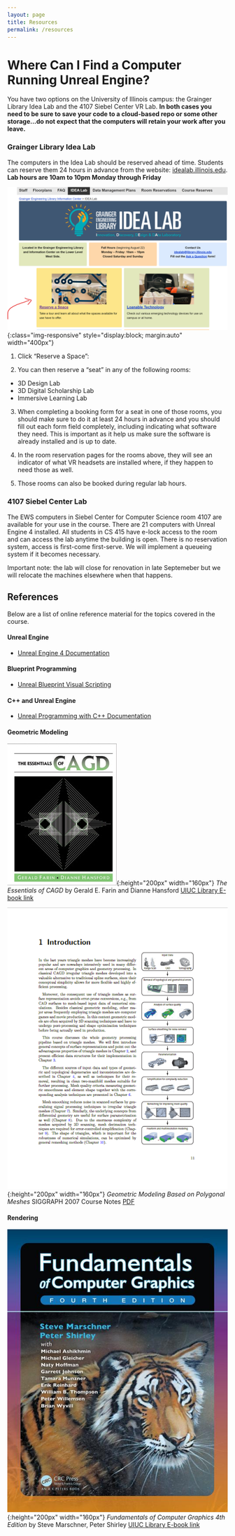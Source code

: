 ```yaml
---
layout: page
title: Resources
permalink: /resources
---
```


# Where Can I Find a Computer Running Unreal Engine?

You have two options on the University of Illinois campus: the Grainger Library Idea Lab and the 4107 Siebel Center VR Lab.
**In both cases you need to be sure to save your code to a cloud-based repo or some other storage...do not expect that the computers will retain your work after you leave.**

### Grainger Library Idea Lab

The computers in the Idea Lab should be reserved ahead of time. Students can reserve them 24 hours in advance from the website: [idealab.illinois.edu](idealab.illinois.edu). **Lab hours are 10am to 10pm Monday through Friday** 

![Mandolorian](/img/idealab.png){:class="img-responsive" style="display:block; margin:auto" width="400px"}

1.	Click “Reserve a Space”: 
 
2.	You can then reserve a “seat” in any of the following rooms:
+	3D Design Lab
+	3D Digital Scholarship Lab
+	Immersive Learning Lab

3.	When completing a booking form for a seat in one of those rooms, you should make sure to do it at least 24 hours in advance and you should fill out each form field completely, including indicating what software they need. This is important as it help us make sure the software is already installed and is up to date.

4.	In the room reservation pages for the rooms above, they will see an indicator of what VR headsets are installed where, if they happen to need those as well.

5.	Those rooms can also be booked during regular lab hours.

### 4107 Siebel Center Lab

The EWS computers in Siebel Center for Computer Science room 4107 are available for your use in the course. There are 21 computers with Unreal Engine 4 installed. All students in CS 415 have e-lock access to the room and can access the lab anytime the building is open. There is no reservation system, access is first-come first-serve. We will implement a queueing system if it becomes necessary. 

Important note: the lab will close for renovation in late Septemeber but we will relocate the machines elsewhere when that happens.

## References

Below are a list of online reference material for the topics covered in the course.

#### Unreal Engine

+ [Unreal Engine 4 Documentation](https://docs.unrealengine.com/4.27/en-US/)

#### Blueprint Programming 

+ [Unreal Blueprint Visual Scripting](https://docs.unrealengine.com/4.27/en-US/ProgrammingAndScripting/Blueprints/)

#### C++ and Unreal Engine

+ [Unreal Programming with C++ Documentation](https://docs.unrealengine.com/4.27/en-US/ProgrammingAndScripting/ProgrammingWithCPP/)

#### Geometric Modeling
![Essentials of CAGD](/img/cagd.jpg){:height="200px" width="160px"}
_The Essentials of CAGD_ by  Gerald E. Farin and Dianne Hansford
[UIUC Library E-book link](https://i-share-uiu.primo.exlibrisgroup.com/permalink/01CARLI_UIU/gpjosq/alma99888760512205899)

![Polygon Mesh Processing](/img/poly.PNG){:height="200px" width="160px"}
_Geometric Modeling Based on Polygonal Meshes_ SIGGRAPH 2007 Course Notes [PDF](https://github.com/illinois-cs498gd/illinois-cs498gd.github.io/raw/main/Papers/2007_Meshes_Pauly_course_c23-reduced.pdf)

#### Rendering

![Fundamentals of Computer Graphics 4th Edition by Steve Marschner, Peter Shirley](/img/shirley.jpg){:height="200px" width="160px"}
_Fundamentals of Computer Graphics 4th Edition_ by Steve Marschner, Peter Shirley [UIUC Library E-book link](https://i-share-uiu.primo.exlibrisgroup.com/permalink/01CARLI_UIU/gpjosq/alma99945011412205899)
